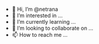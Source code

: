- 👋 Hi, I’m @netrana
- 👀 I’m interested in ...
- 🌱 I’m currently learning ...
- 💞️ I’m looking to collaborate on ...
- 📫 How to reach me ...

<!---
netrana/netrana is a ✨ special ✨ repository because its `README.md` (this file) appears on your GitHub profile.
You can click the Preview link to take a look at your changes.
--->
